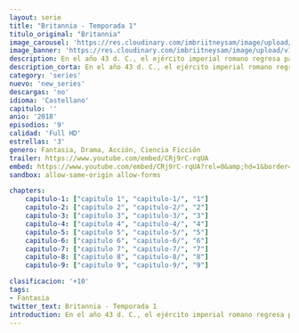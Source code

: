 ```yaml
---
layout: serie
title: "Britannia - Temporada 1"
titulo_original: "Britannia"
image_carousel: 'https://res.cloudinary.com/imbriitneysam/image/upload/v1546716491/britannia-poster-min.jpg'
image_banner: 'https://res.cloudinary.com/imbriitneysam/image/upload/v1546716494/britannia-banner-min.jpg'
description: En el año 43 d. C., el ejército imperial romano regresa para atacar el corazón celta de Britannia, una tierra misteriosa reinada por bravas guerreras y druidas poderosos que pueden canalizar fuerzas poderosas del inframundo.
description_corta: En el año 43 d. C., el ejército imperial romano regresa para atacar el corazón celta de Britannia, una tierra misteriosa reinada por bravas guerreras y druidas poderosos que pueden canalizar fuerzas poderosas del inframundo.
category: 'series'
nuevo: 'new_series'
descargas: 'no'
idioma: 'Castellano'
capitulo: ''
anio: '2018'
episodios: '9'
calidad: 'Full HD'
estrellas: '3'
genero: Fantasia, Drama, Acción, Ciencia Ficción
trailer: https://www.youtube.com/embed/CRj9rC-rqUA
embed: https://www.youtube.com/embed/CRj9rC-rqUA?rel=0&amp;hd=1&border=0&wmode=opaque&enablejsapi=1&modestbranding=1&controls=1&showinfo=1
sandbox: allow-same-origin allow-forms 

chapters:
    capitulo-1: ["capitulo 1", "capitulo-1/", "1"]
    capitulo-2: ["capitulo 2", "capitulo-2/", "2"]
    capitulo-3: ["capitulo 3", "capitulo-3/", "3"]
    capitulo-4: ["capitulo 4", "capitulo-4/", "4"]
    capitulo-5: ["capitulo 5", "capitulo-5/", "5"]
    capitulo-6: ["capitulo 6", "capitulo-6/", "6"]
    capitulo-7: ["capitulo 7", "capitulo-7/", "7"]
    capitulo-8: ["capitulo 8", "capitulo-8/", "8"]
    capitulo-9: ["capitulo 9", "capitulo-9/", "9"]

clasificacion: '+10'
tags:
- Fantasia
twitter_text: Britannia - Temporada 1
introduction: En el año 43 d. C., el ejército imperial romano regresa para atacar el corazón celta de Britannia, una tierra misteriosa reinada por bravas guerreras y druidas poderosos que pueden canalizar fuerzas poderosas del inframundo.
---
```












